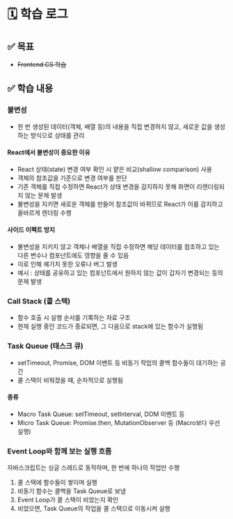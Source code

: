 # 🗓️ 학습 로그

## ✅ 목표

- ~~Frontend CS 학습~~

## ✅ 학습 내용

### 불변성

- 한 번 생성된 데이터(객체, 배열 등)의 내용을 직접 변경하지 않고, 새로운 값을 생성하는 방식으로 상태를 관리

#### React에서 불변성이 중요한 이유

- React 상태(state) 변경 여부 확인 시 얕은 비교(shallow comparison) 사용
- 객체의 참조값을 기준으로 변경 여부를 판단
- 기존 객체를 직접 수정하면 React가 상태 변경을 감지하지 못해 화면이 리렌더링되지 않는 문제 발생
- 불변성을 지키면 새로운 객체를 만들어 참조값이 바뀌므로 React가 이를 감지하고 올바르게 렌더링 수행

#### 사이드 이펙트 방지

- 불변성을 지키지 않고 객체나 배열을 직접 수정하면 해당 데이터를 참조하고 있는 다른 변수나 컴포넌트에도 영향을 줄 수 있음
- 이로 인해 예기치 못한 오류나 버그 발생
- 예시 : 상태를 공유하고 있는 컴포넌트에서 원하지 않는 값이 갑자기 변경되는 등의 문제 발생

### Call Stack (콜 스택)

- 함수 호출 시 실행 순서를 기록하는 자료 구조
- 현재 실행 중인 코드가 종료되면, 그 다음으로 stack에 있는 함수가 실행됨

### Task Queue (태스크 큐)

- setTimeout, Promise, DOM 이벤트 등 비동기 작업의 콜백 함수들이 대기하는 공간
- 콜 스택이 비워졌을 때, 순차적으로 실행됨

#### 종류

- Macro Task Queue: setTimeout, setInterval, DOM 이벤트 등
- Micro Task Queue: Promise.then, MutationObserver 등 (Macro보다 우선 실행)

### Event Loop와 함께 보는 실행 흐름

자바스크립트는 싱글 스레드로 동작하며, 한 번에 하나의 작업만 수행

1. 콜 스택에 함수들이 쌓이며 실행
2. 비동기 함수는 콜백을 Task Queue로 보냄
3. Event Loop가 콜 스택이 비었는지 확인
4. 비었으면, Task Queue의 작업을 콜 스택으로 이동시켜 실행
